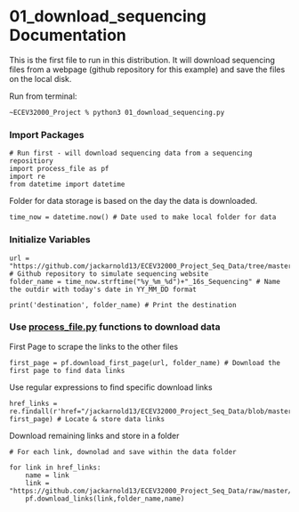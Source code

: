 # 01_download_sequencing Documentation
This is the first file to run in this distribution. It will download sequencing files from a webpage (github repository for this example) and save the files on the local disk.

Run from terminal:
```
~ECEV32000_Project % python3 01_download_sequencing.py
```
### Import Packages
```
# Run first - will download sequencing data from a sequencing repositiory 
import process_file as pf
import re
from datetime import datetime
```
Folder for data storage is based on the day the data is downloaded.
```
time_now = datetime.now() # Date used to make local folder for data
```
### Initialize Variables

```
url = "https://github.com/jackarnold13/ECEV32000_Project_Seq_Data/tree/master/fasta_data" # Github repository to simulate sequencing website
folder_name = time_now.strftime("%y_%m_%d")+"_16s_Sequencing" # Name the outdir with today's date in YY_MM_DD format

print('destination', folder_name) # Print the destination
```
### Use [process_file.py](../process_file.py) functions to download data
First Page to scrape the links to the other files
```
first_page = pf.download_first_page(url, folder_name) # Download the first page to find data links
```
Use regular expressions to find specific download links
```
href_links = re.findall(r'href="/jackarnold13/ECEV32000_Project_Seq_Data/blob/master/fasta_data/(.+)"', first_page) # Locate & store data links
```
Download remaining links and store in a folder
```
# For each link, downolad and save within the data folder

for link in href_links:
	name = link
	link = "https://github.com/jackarnold13/ECEV32000_Project_Seq_Data/raw/master/fasta_data/"+link
	pf.download_links(link,folder_name,name)

```
